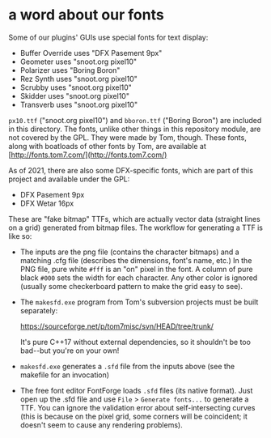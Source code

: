 # a word about our fonts

Some of our plugins' GUIs use special fonts for text display:

* Buffer Override uses "DFX Pasement 9px"
* Geometer uses "snoot.org pixel10"
* Polarizer uses "Boring Boron"
* Rez Synth uses "snoot.org pixel10"
* Scrubby uses "snoot.org pixel10"
* Skidder uses "snoot.org pixel10"
* Transverb uses "snoot.org pixel10"

`px10.ttf` ("snoot.org pixel10") and `bboron.ttf` ("Boring Boron") are
included in this directory. The fonts, unlike other things in this
repository module, are not covered by the GPL. They were made by Tom,
though. These fonts, along with boatloads of other fonts by Tom, are
available at [http://fonts.tom7.com/](http://fonts.tom7.com/)


As of 2021, there are also some DFX-specific fonts, which are part of
this project and available under the GPL:

* DFX Pasement 9px
* DFX Wetar 16px

These are "fake bitmap" TTFs, which are actually vector data (straight
lines on a grid) generated from bitmap files. The workflow for
generating a TTF is like so:

* The inputs are the png file (contains the character bitmaps) and
  a matching .cfg file (describes the dimensions, font's name, etc.)
  In the PNG file, pure white `#fff` is an "on" pixel in the font.
  A column of pure black `#000` sets the width for each character.
  Any other color is ignored (usually some checkerboard pattern to
  make the grid easy to see).

* The `makesfd.exe` program from Tom's subversion projects must
  be built separately:

  https://sourceforge.net/p/tom7misc/svn/HEAD/tree/trunk/

  It's pure C++17 without external dependencies, so it shouldn't be
  too bad--but you're on your own!

* `makesfd.exe` generates a `.sfd` file from the inputs above (see
  the makefile for an invocation)

* The free font editor FontForge loads `.sfd` files (its native format).
  Just open up the .sfd file and use `File` > `Generate fonts...` to
  generate a TTF. You can ignore the validation error about
  self-intersecting curves (this is because on the pixel grid, some
  corners will be coincident; it doesn't seem to cause any rendering
  problems).
